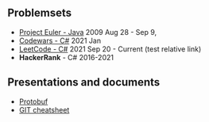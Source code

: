 ## Problemsets
- [Project Euler - Java](https://github.com/margusmartsepp/margusmartsepp.github.io/blob/master/ProjectEulerJava.md) 2009 Aug 28 - Sep 9,
- [Codewars - C#](https://github.com/margusmartsepp/margusmartsepp.github.io/blob/master/CodewarsC%23.md) 2021 Jan  
- [LeetCode - C#](LeetCodeC%23.md) 2021 Sep 20 - Current (test relative link)
- **HackerRank** - C# 2016-2021

## Presentations and documents
- [Protobuf](https://github.com/margusmartsepp/margusmartsepp.github.io/blob/master/Presentations/Protobuf.pptx) 
- [GIT cheatsheet](https://github.com/margusmartsepp/margusmartsepp.github.io/blob/master/GitCheatSheet.md) 
